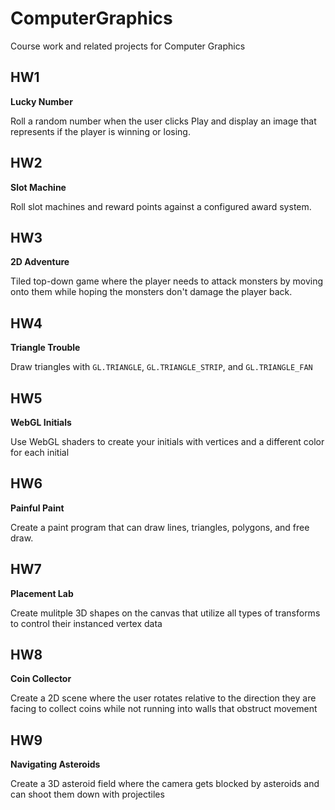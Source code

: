 # ComputerGraphics
 Course work and related projects for Computer Graphics

## HW1
**Lucky Number**

Roll a random number when the user clicks Play and display an image that represents if the player is winning or losing.

## HW2
**Slot Machine**

Roll slot machines and reward points against a configured award system.


## HW3
**2D Adventure**

Tiled top-down game where the player needs to attack monsters by moving onto them while hoping the monsters don't damage the player back.


## HW4
**Triangle Trouble**

Draw triangles with `GL.TRIANGLE`, `GL.TRIANGLE_STRIP`, and `GL.TRIANGLE_FAN`


## HW5
**WebGL Initials**

Use WebGL shaders to create your initials with vertices and a different color for each initial


## HW6
**Painful Paint**

Create a paint program that can draw lines, triangles, polygons, and free draw.


## HW7
**Placement Lab**

Create mulitple 3D shapes on the canvas that utilize all types of transforms to control their instanced vertex data


## HW8
**Coin Collector**

Create a 2D scene where the user rotates relative to the direction they are facing to collect coins while not running into walls that obstruct movement


## HW9
**Navigating Asteroids**

Create a 3D asteroid field where the camera gets blocked by asteroids and can shoot them down with projectiles